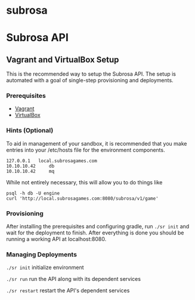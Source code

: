 subrosa
=======

# Subrosa API

## Vagrant and VirtualBox Setup
This is the recommended way to setup the Subrosa API. The setup is automated with a goal of single-step provisioning and deployments.

### Prerequisites
 * [Vagrant](https://www.vagrantup.com/downloads.html)
 * [VirtualBox](https://www.virtualbox.org/wiki/Downloads)

### Hints (Optional)
To aid in management of your sandbox, it is recommended that you make entries into your /etc/hosts file for the environment components.
```
127.0.0.1	local.subrosagames.com
10.10.10.42     db
10.10.10.42     mq
```

While not entirely necessary, this will allow you to do things like
```
psql -h db -U engine
curl 'http://local.subrosagames.com:8080/subrosa/v1/game'
```

### Provisioning
After installing the prerequisites and configuring gradle, run `./sr init` and wait for the deployment to finish. After everything is done you should be running a working API at localhost:8080.

### Managing Deployments

`./sr init` initialize environment

`./sr run` run the API along with its dependent services

`./sr restart` restart the API's dependent services

